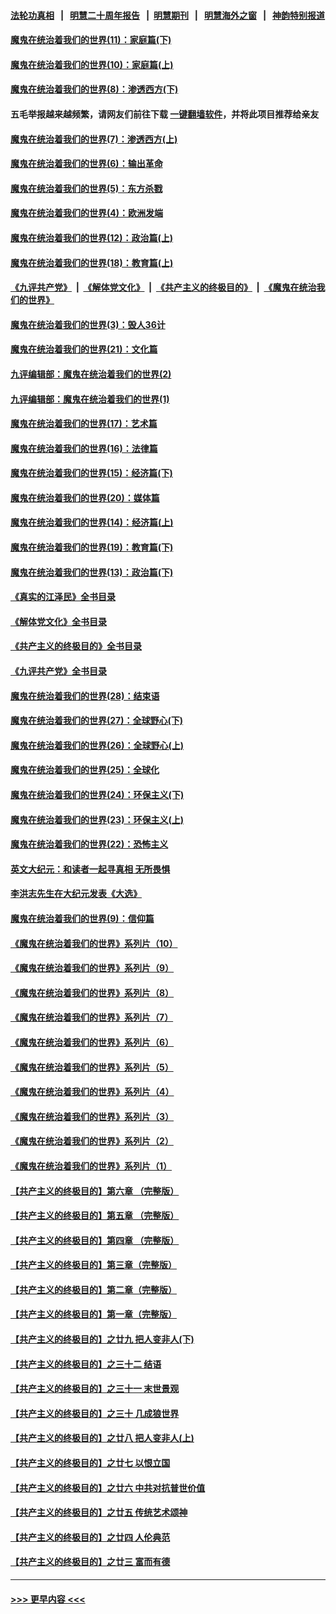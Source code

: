 #### [法轮功真相](https://github.com/gfw-breaker/truth/blob/master/README.md?t=0) &nbsp;&nbsp;|&nbsp;&nbsp; [明慧二十周年报告](https://github.com/gfw-breaker/mh-reports/blob/master/README.md?t=0) &nbsp;&nbsp;|&nbsp;&nbsp;[明慧期刊](https://github.com/gfw-breaker/mh-qikan) &nbsp;&nbsp;|&nbsp;&nbsp; [明慧海外之窗](https://github.com/gfw-breaker/mh-news/blob/master/README.md?t=0) &nbsp;&nbsp;|&nbsp;&nbsp; [神韵特别报道](https://github.com/gfw-breaker/mh-news/blob/master/shenyun.md?t=0)
#### [魔鬼在统治着我们的世界(11)：家庭篇(下)](../pages/nsc422/n10440961.md?t=12021701) 
#### [魔鬼在统治着我们的世界(10)：家庭篇(上)](../pages/nsc422/n10435448.md?t=12021701) 
#### [魔鬼在统治着我们的世界(8)：渗透西方(下)](../pages/nsc422/n10429603.md?t=12021701) 
#### 五毛举报越来越频繁，请网友们前往下载 [一键翻墙软件](https://github.com/gfw-breaker/ssr-accounts)，并将此项目推荐给亲友
#### [魔鬼在统治着我们的世界(7)：渗透西方(上)](../pages/nsc422/n10426013.md?t=12021701) 
#### [魔鬼在统治着我们的世界(6)：输出革命](../pages/nsc422/n10421536.md?t=12021701) 
#### [魔鬼在统治着我们的世界(5)：东方杀戮](../pages/nsc422/n10417707.md?t=12021701) 
#### [魔鬼在统治着我们的世界(4)：欧洲发端](../pages/nsc422/n10414890.md?t=12021701) 
#### [魔鬼在统治着我们的世界(12)：政治篇(上)](../pages/nsc422/n10444576.md?t=12021701) 
#### [魔鬼在统治着我们的世界(18)：教育篇(上)](../pages/nsc422/n10526970.md?t=12021701) 
#### [《九评共产党》](https://github.com/begood0513/9ping.md/blob/master/README.md) &nbsp;|&nbsp; [《解体党文化》](../../../../jtdwh.md/blob/master/README.md)  &nbsp;|&nbsp; [《共产主义的终极目的》](../../../../gczydzjmd.md/blob/master/README.md) &nbsp;|&nbsp; [《魔鬼在统治我们的世界》](../../../../mgztzwmdsj.md/blob/master/README.md) 
#### [魔鬼在统治着我们的世界(3)：毁人36计](../pages/nsc422/n10411583.md?t=12021701) 
#### [魔鬼在统治着我们的世界(21)：文化篇](../pages/nsc422/n10597706.md?t=12021701) 
#### [九评编辑部：魔鬼在统治着我们的世界(2)](../pages/nsc422/n10410036.md?t=12021701) 
#### [九评编辑部：魔鬼在统治着我们的世界(1)](../pages/nsc422/n10406825.md?t=12021701) 
#### [魔鬼在统治着我们的世界(17)：艺术篇](../pages/nsc422/n10499093.md?t=12021701) 
#### [魔鬼在统治着我们的世界(16)：法律篇](../pages/nsc422/n10485969.md?t=12021701) 
#### [魔鬼在统治着我们的世界(15)：经济篇(下)](../pages/nsc422/n10469975.md?t=12021701) 
#### [魔鬼在统治着我们的世界(20)：媒体篇](../pages/nsc422/n10586579.md?t=12021701) 
#### [魔鬼在统治着我们的世界(14)：经济篇(上)](../pages/nsc422/n10457370.md?t=12021701) 
#### [魔鬼在统治着我们的世界(19)：教育篇(下)](../pages/nsc422/n10564808.md?t=12021701) 
#### [魔鬼在统治着我们的世界(13)：政治篇(下)](../pages/nsc422/n10448270.md?t=12021701) 
#### [《真实的江泽民》全书目录](../pages/nsc422/n13721399.md?t=12021701) 
#### [《解体党文化》全书目录](../pages/nsc422/n13721157.md?t=12021701) 
#### [《共产主义的终极目的》全书目录](../pages/nsc422/n13721048.md?t=12021701) 
#### [《九评共产党》全书目录](../pages/nsc422/n13708085.md?t=12021701) 
#### [魔鬼在统治着我们的世界(28)：结束语](../pages/nsc422/n10936246.md?t=12021701) 
#### [魔鬼在统治着我们的世界(27)：全球野心(下)](../pages/nsc422/n10928319.md?t=12021701) 
#### [魔鬼在统治着我们的世界(26)：全球野心(上)](../pages/nsc422/n10900318.md?t=12021701) 
#### [魔鬼在统治着我们的世界(25)：全球化](../pages/nsc422/n10788205.md?t=12021701) 
#### [魔鬼在统治着我们的世界(24)：环保主义(下)](../pages/nsc422/n10695307.md?t=12021701) 
#### [魔鬼在统治着我们的世界(23)：环保主义(上)](../pages/nsc422/n10688613.md?t=12021701) 
#### [魔鬼在统治着我们的世界(22)：恐怖主义](../pages/nsc422/n10614727.md?t=12021701) 
#### [英文大纪元：和读者一起寻真相 无所畏惧](../pages/nsc422/n12542027.md?t=12021701) 
#### [李洪志先生在大纪元发表《大选》](../pages/nsc422/n12534746.md?t=12021701) 
#### [魔鬼在统治着我们的世界(9)：信仰篇](../pages/nsc422/n10432159.md?t=12021701) 
#### [《魔鬼在统治着我们的世界》系列片（10）](../pages/nsc422/n12292670.md?t=12021701) 
#### [《魔鬼在统治着我们的世界》系列片（9）](../pages/nsc422/n12290859.md?t=12021701) 
#### [《魔鬼在统治着我们的世界》系列片（8）](../pages/nsc422/n12287445.md?t=12021701) 
#### [《魔鬼在统治着我们的世界》系列片（7）](../pages/nsc422/n12283425.md?t=12021701) 
#### [《魔鬼在统治着我们的世界》系列片（6）](../pages/nsc422/n12282314.md?t=12021701) 
#### [《魔鬼在统治着我们的世界》系列片（5）](../pages/nsc422/n12281419.md?t=12021701) 
#### [《魔鬼在统治着我们的世界》系列片（4）](../pages/nsc422/n12274024.md?t=12021701) 
#### [《魔鬼在统治着我们的世界》系列片（3）](../pages/nsc422/n12271322.md?t=12021701) 
#### [《魔鬼在统治着我们的世界》系列片（2）](../pages/nsc422/n12269049.md?t=12021701) 
#### [《魔鬼在统治着我们的世界》系列片（1）](../pages/nsc422/n12267575.md?t=12021701) 
#### [【共产主义的终极目的】第六章 （完整版）](../pages/nsc422/n11428913.md?t=12021701) 
#### [【共产主义的终极目的】第五章 （完整版）](../pages/nsc422/n11428912.md?t=12021701) 
#### [【共产主义的终极目的】第四章 （完整版）](../pages/nsc422/n11428907.md?t=12021701) 
#### [【共产主义的终极目的】第三章（完整版）](../pages/nsc422/n11428848.md?t=12021701) 
#### [【共产主义的终极目的】第二章（完整版）](../pages/nsc422/n11428831.md?t=12021701) 
#### [【共产主义的终极目的】第一章（完整版）](../pages/nsc422/n11417651.md?t=12021701) 
#### [【共产主义的终极目的】之廿九 把人变非人(下)](../pages/nsc422/n11344140.md?t=12021701) 
#### [【共产主义的终极目的】之三十二 结语](../pages/nsc422/n11360535.md?t=12021701) 
#### [【共产主义的终极目的】之三十一 末世景观](../pages/nsc422/n11351129.md?t=12021701) 
#### [【共产主义的终极目的】之三十 几成狼世界](../pages/nsc422/n11348280.md?t=12021701) 
#### [【共产主义的终极目的】之廿八 把人变非人(上)](../pages/nsc422/n11340492.md?t=12021701) 
#### [【共产主义的终极目的】之廿七 以恨立国](../pages/nsc422/n11336944.md?t=12021701) 
#### [【共产主义的终极目的】之廿六 中共对抗普世价值](../pages/nsc422/n11324785.md?t=12021701) 
#### [【共产主义的终极目的】之廿五 传统艺术颂神](../pages/nsc422/n11296396.md?t=12021701) 
#### [【共产主义的终极目的】之廿四 人伦典范](../pages/nsc422/n11296397.md?t=12021701) 
#### [【共产主义的终极目的】之廿三 富而有德](../pages/nsc422/n11283598.md?t=12021701) 

----
#### [ >>> 更早内容 <<< ](../indexes/nsc422-earlier.md)
